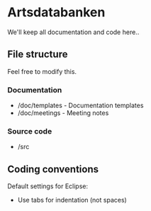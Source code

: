 # Artsdatabanken

We'll keep all documentation and code here..

## File structure

Feel free to modify this.

### Documentation

* /doc/templates - Documentation templates
* /doc/meetings - Meeting notes


### Source code

* /src

## Coding conventions

Default settings for Eclipse:

* Use tabs for indentation (not spaces)
